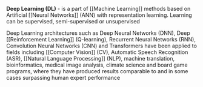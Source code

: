 **Deep Learning (DL)** - is a part of [[Machine Learning]] methods based on Artificial [[Neural Networks]] (ANN) with representation learning. Learning can be supervised, semi-supervised or unsupervised

Deep Learning architectures such as Deep Neural Networks (DNN), Deep [[Reinforcement Learning]] (Q-learning), Recurrent Neural Networks (RNN), Convolution Neural Networks (CNN) and Transformers have been applied to fields including [[Computer Vision]] (CV), Automatic Speech Recognition (ASR), [[Natural Language Processing]] (NLP), machine translation, bioinformatics, medical image analysis, climate science and board game programs, where they have produced results comparable to and in some cases surpassing human expert performance